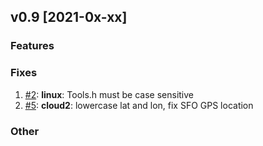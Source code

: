 ## v0.9 [2021-0x-xx]

### Features

### Fixes

1. [#2](https://github.com/bonitoo-io/weather-station/pull/2): **linux**: Tools.h must be case sensitive
2. [#5](https://github.com/bonitoo-io/weather-station/pull/5): **cloud2**: lowercase lat and lon, fix SFO GPS location

### Other


